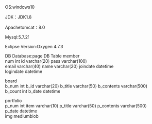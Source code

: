
OS:windows10

JDK：JDK1.8

Apachetomcat：8.0

Mysql:5.7.21

Eclipse Version:Oxygen 4.7.3


DB Database:page
DB Table
member			
	num	int	
	id	varchar(20)	
	pass	varchar(100)	
	email	varchar(40)	
	name	varchar(20)	
	joindate	datetime	
	logindate	datetime	
			
			
board			
	b_num	int	
	b_id	varchar(20)	
	b_title	varchar(50)	
	b_contents	varchar(500)	
	b_count	int	
	b_date	datetime	
			
			
portfolio			
	p_num	int	
	item	varchar(10)	
	p_title	varchar(50)	
	p_contents	varchar(500)	
	p_date	datetime	
	img	mediumblob	




